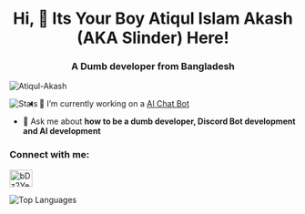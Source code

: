 <h1 align="center">Hi, 👋 Its Your Boy Atiqul Islam Akash (AKA Slinder) Here!</h1>
<h3 align="center">A Dumb developer from Bangladesh</h3>

<p align="left"> <img src="https://komarev.com/ghpvc/?username=Atiqul-Akash&label=Profile%20views&color=0e75b6&style=flat" alt="Atiqul-Akash" /> </p>

<img align="left" alt="Stats" src="https://github-readme-stats.vercel.app/api?username=Atiqul-Akash&&&show_icons=true&theme=tokyonight">



- 🔭 I’m currently working on a [AI Chat Bot](https://github.com/Atiqul-Akash/Amar-CosmosRP)

- 💬 Ask me about **how to be a dumb developer, Discord Bot development and AI development**

<h3 align="left">Connect with me:</h3>
<p align="left">
<a href="https://discord.gg/fEe8SbwPxu" target="blank"><img align="center" src="https://raw.githubusercontent.com/rahuldkjain/github-profile-readme-generator/master/src/images/icons/Social/discord.svg" alt="bDz2Ye5pbM" height="30" width="40" /></a>
</p>
<img align="left" alt="Top Languages" src="https://github-readme-stats.vercel.app/api/top-langs/?username=Atiqul-Akash&theme=blue-green&count_private=true"><br>
